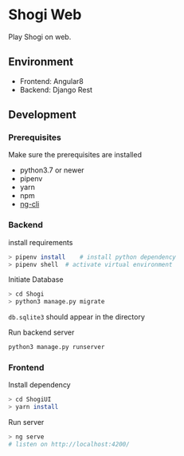 # Shogi Web

Play Shogi on web.

## Environment

+ Frontend: Angular8
+ Backend: Django Rest

## Development

### Prerequisites

Make sure the prerequisites are installed

+ python3.7 or newer
+ pipenv
+ yarn
+ npm
+ [ng-cli](https://cli.angular.io)

### Backend

install requirements

```bash
> pipenv install    # install python dependency
> pipenv shell  # activate virtual environment
```

Initiate Database

```bash
> cd Shogi
> python3 manage.py migrate
```

`db.sqlite3` should appear in the directory

Run backend server
```bash
python3 manage.py runserver
```

### Frontend

Install dependency

```bash
> cd ShogiUI
> yarn install
```

Run server

```bash
> ng serve
# listen on http://localhost:4200/
```

